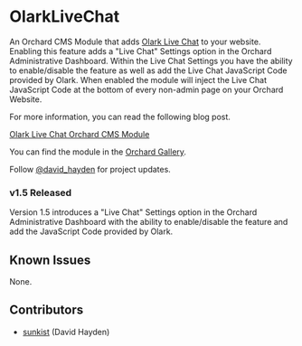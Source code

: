 OlarkLiveChat
=============

An Orchard CMS Module that adds [Olark Live Chat](https://www.olark.com/) to your website. Enabling this feature adds a "Live Chat" Settings option in the Orchard Administrative Dashboard. Within the Live Chat Settings you have the ability to enable/disable the feature as well as add the Live Chat JavaScript Code provided by Olark. When enabled the module will inject the Live Chat JavaScript Code at the bottom of every non-admin page on your Orchard Website.

For more information, you can read the following blog post.

[Olark Live Chat Orchard CMS Module](http://www.davidhayden.me/blog/olark-live-chat-orchard-cms-module)

You can find the module in the [Orchard Gallery](https://gallery.orchardproject.net/List/Modules/Orchard.Module.Sunkist.OlarkLiveChat).

Follow [@david_hayden](http://twitter.com/david_hayden) for project updates.

### v1.5 Released

Version 1.5 introduces a "Live Chat" Settings option in the Orchard Administrative Dashboard with the ability to enable/disable the feature and add the JavaScript Code provided by Olark.

## Known Issues

None.

## Contributors

  - [sunkist](https://github.com/sunkist) (David Hayden)